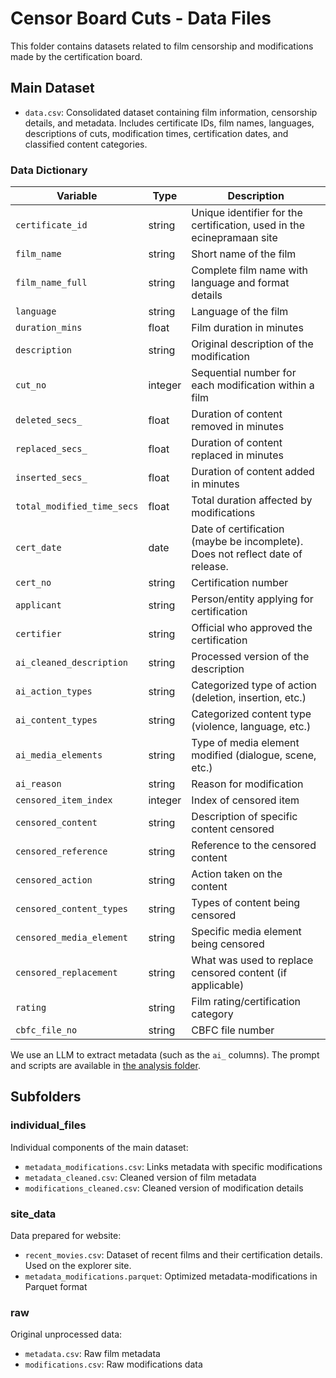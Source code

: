 # Censor Board Cuts - Data Files

This folder contains datasets related to film censorship and modifications made by the certification board.

## Main Dataset

- `data.csv`: Consolidated dataset containing film information, censorship details, and metadata. Includes certificate IDs, film names, languages, descriptions of cuts, modification times, certification dates, and classified content categories.

### Data Dictionary

| Variable | Type | Description |
|----------|-----------|-------------|
| `certificate_id` | string | Unique identifier for the certification, used in the ecinepramaan site |
| `film_name` | string | Short name of the film |
| `film_name_full` | string | Complete film name with language and format details |
| `language` | string | Language of the film |
| `duration_mins` | float | Film duration in minutes |
| `description` | string | Original description of the modification |
| `cut_no` | integer | Sequential number for each modification within a film |
| `deleted_secs_` | float | Duration of content removed in minutes |
| `replaced_secs_` | float | Duration of content replaced in minutes |
| `inserted_secs_` | float | Duration of content added in minutes |
| `total_modified_time_secs` | float | Total duration affected by modifications |
| `cert_date` | date | Date of certification (maybe be incomplete). Does not reflect date of release. |
| `cert_no` | string | Certification number |
| `applicant` | string | Person/entity applying for certification |
| `certifier` | string | Official who approved the certification |
| `ai_cleaned_description` | string | Processed version of the description |
| `ai_action_types` | string | Categorized type of action (deletion, insertion, etc.) |
| `ai_content_types` | string | Categorized content type (violence, language, etc.) |
| `ai_media_elements` | string | Type of media element modified (dialogue, scene, etc.) |
| `ai_reason` | string | Reason for modification |
| `censored_item_index` | integer | Index of censored item |
| `censored_content` | string | Description of specific content censored |
| `censored_reference` | string | Reference to the censored content |
| `censored_action` | string | Action taken on the content |
| `censored_content_types` | string | Types of content being censored |
| `censored_media_element` | string | Specific media element being censored |
| `censored_replacement` | string | What was used to replace censored content (if applicable) |
| `rating` | string | Film rating/certification category |
| `cbfc_file_no` | string | CBFC file number |


We use an LLM to extract metadata (such as the `ai_` columns). The prompt and scripts are available in [the analysis folder](../data-scripts/analysis/README.md).

## Subfolders

### individual_files
Individual components of the main dataset:
- `metadata_modifications.csv`: Links metadata with specific modifications
- `metadata_cleaned.csv`: Cleaned version of film metadata 
- `modifications_cleaned.csv`: Cleaned version of modification details

### site_data
Data prepared for website:
- `recent_movies.csv`: Dataset of recent films and their certification details. Used on the explorer site. 
- `metadata_modifications.parquet`: Optimized metadata-modifications in Parquet format

### raw
Original unprocessed data:
- `metadata.csv`: Raw film metadata
- `modifications.csv`: Raw modifications data

